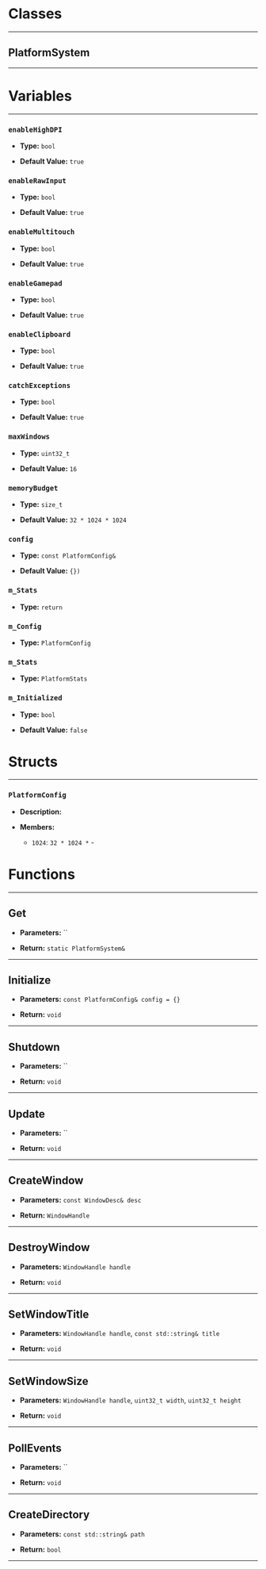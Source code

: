 # Classes
---

## PlatformSystem
---




# Variables
---

### `enableHighDPI`

- **Type:** `bool`

- **Default Value:** `true`



### `enableRawInput`

- **Type:** `bool`

- **Default Value:** `true`



### `enableMultitouch`

- **Type:** `bool`

- **Default Value:** `true`



### `enableGamepad`

- **Type:** `bool`

- **Default Value:** `true`



### `enableClipboard`

- **Type:** `bool`

- **Default Value:** `true`



### `catchExceptions`

- **Type:** `bool`

- **Default Value:** `true`



### `maxWindows`

- **Type:** `uint32_t`

- **Default Value:** `16`



### `memoryBudget`

- **Type:** `size_t`

- **Default Value:** `32 * 1024 * 1024`



### `config`

- **Type:** `const PlatformConfig&`

- **Default Value:** `{})`



### `m_Stats`

- **Type:** `return`



### `m_Config`

- **Type:** `PlatformConfig`



### `m_Stats`

- **Type:** `PlatformStats`



### `m_Initialized`

- **Type:** `bool`

- **Default Value:** `false`




# Structs
---

### `PlatformConfig`

- **Description:** 

- **Members:**

  - `1024`: `32 * 1024 *` - 




# Functions
---

## Get



- **Parameters:** ``

- **Return:** `static PlatformSystem&`

---

## Initialize



- **Parameters:** `const PlatformConfig& config = {}`

- **Return:** `void`

---

## Shutdown



- **Parameters:** ``

- **Return:** `void`

---

## Update



- **Parameters:** ``

- **Return:** `void`

---

## CreateWindow



- **Parameters:** `const WindowDesc& desc`

- **Return:** `WindowHandle`

---

## DestroyWindow



- **Parameters:** `WindowHandle handle`

- **Return:** `void`

---

## SetWindowTitle



- **Parameters:** `WindowHandle handle`, `const std::string& title`

- **Return:** `void`

---

## SetWindowSize



- **Parameters:** `WindowHandle handle`, `uint32_t width`, `uint32_t height`

- **Return:** `void`

---

## PollEvents



- **Parameters:** ``

- **Return:** `void`

---

## CreateDirectory



- **Parameters:** `const std::string& path`

- **Return:** `bool`

---
